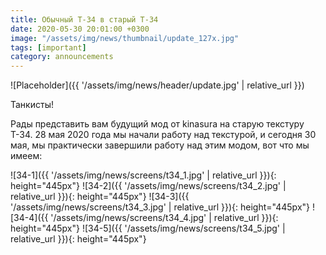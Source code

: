 ```yaml
---
title: Обычный Т-34 в старый Т-34
date: 2020-05-30 20:01:00 +0300
image: "/assets/img/news/thumbnail/update_127x.jpg"
tags: [important]
category: announcements
---
```

<p style="display: none">Подробности о работе над текстурой Т-34.</p>

![Placeholder]({{ '/assets/img/news/header/update.jpg' | relative_url }})

Танкисты!

Рады представить вам будущий мод от kinasura на старую текстуру Т-34. 28 мая 2020 года мы начали работу над текстурой, и сегодня 30 мая, мы практически завершили работу над этим модом, вот что мы имеем:


![34-1]({{ '/assets/img/news/screens/t34_1.jpg' | relative_url }}){: height="445px"}
![34-2]({{ '/assets/img/news/screens/t34_2.jpg' | relative_url }}){: height="445px"}
![34-3]({{ '/assets/img/news/screens/t34_3.jpg' | relative_url }}){: height="445px"}
![34-4]({{ '/assets/img/news/screens/t34_4.jpg' | relative_url }}){: height="445px"}
![34-5]({{ '/assets/img/news/screens/t34_5.jpg' | relative_url }}){: height="445px"}